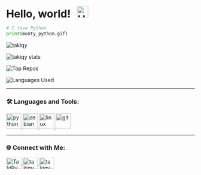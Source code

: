<!-- 
## Hi there 👋

**takiqy/takiqy** is a ✨ _special_ ✨ repository because its `README.md` (this file) appears on your GitHub profile.

Here are some ideas to get you started:

- 🔭 I’m currently working on ...
- 🌱 I’m currently learning ...
- 👯 I’m looking to collaborate on ...
- 🤔 I’m looking for help with ...
- 💬 Ask me about ...
- 📫 How to reach me: ...
- 😄 Pronouns: ...
- ⚡ Fun fact: ...
-->

<h1 style="margin-bottom: 5px;">Hello, world! 
  <img src="https://raw.githubusercontent.com/iampavangandhi/iampavangandhi/master/gifs/Hi.gif" alt="Hi" width="30" style="margin-left: 10px;" />
</h1>

```python
# I love Python
print(monty_python.gif)
````

<p>
  <img src="https://komarev.com/ghpvc/?username=takiqy&label=Profile%20views&color=0e75b6&style=flat" alt="takiqy" />
</p>

<!-- LEFT-ALIGNED NOW -->

<p>
  <img src="https://github-readme-stats.vercel.app/api?username=takiqy&show_icons=true&theme=dark&hide_border=true" alt="takiqy stats" />
</p>

<p>
  <img src="https://api.githubtrends.io/user/svg/takiqy/repos?time_range=one_year&include_private=true&group=private&loc_metric=changed&theme=dark" alt="Top Repos" />
</p>

<p>
  <img src="https://api.githubtrends.io/user/svg/takiqy/langs?include_private=true&compact=true&theme=dark" alt="Languages Used" />
</p>

---

### 🛠 Languages and Tools:
<p>
  <!-- Python -->
  <a href="https://www.python.org" target="_blank" rel="noreferrer">
    <img src="https://raw.githubusercontent.com/devicons/devicon/master/icons/python/python-original.svg" alt="python" width="40" height="40"/>
  </a>

  <!-- Debian -->
  <a href="https://www.debian.org/" target="_blank" rel="noreferrer">
    <img src="https://www.vectorlogo.zone/logos/debian/debian-icon.svg" alt="debian" width="40" height="40"/>
  </a>

  <!-- Tux / Linux Generic -->
  <a href="https://www.linux.org/" target="_blank" rel="noreferrer">
    <img src="https://upload.wikimedia.org/wikipedia/commons/a/af/Tux.png" alt="linux" width="40" height="40"/>
  </a>

  <!-- Git -->
  <a href="https://git-scm.com/" target="_blank" rel="noreferrer">
    <img src="https://www.vectorlogo.zone/logos/git-scm/git-scm-icon.svg" alt="git" width="40" height="40"/>
  </a>
</p>


---

### 🌐 Connect with Me:

<p>
  <a href="https://facebook.com/TakiPy" target="_blank">
    <img align="center" src="https://raw.githubusercontent.com/rahuldkjain/github-profile-readme-generator/master/src/images/icons/Social/facebook.svg" alt="TakiPy" height="30" width="40" />
  </a>
  <a href="https://discord.gg/takiqy" target="_blank">
    <img align="center" src="https://raw.githubusercontent.com/rahuldkjain/github-profile-readme-generator/master/src/images/icons/Social/discord.svg" alt="takiqy" height="30" width="40" />
  </a>
  <a href="https://twitter.com/takiqy" target="_blank">
    <img align="center" src="https://raw.githubusercontent.com/rahuldkjain/github-profile-readme-generator/master/src/images/icons/Social/twitter.svg" alt="takiqy" height="30" width="40" />
  </a>
</p>
